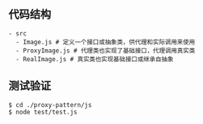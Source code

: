 ## 代码结构
```shell
- src
  - Image.js # 定义一个接口或抽象类，供代理和实际调用来使用
  - ProxyImage.js # 代理类也实现了基础接口，代理调用真实类
  - RealImage.js # 真实类也实现基础接口或继承自抽象
```

## 测试验证

```shell
$ cd ./proxy-pattern/js
$ node test/test.js
```
